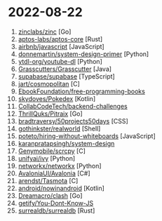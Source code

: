 # 2022-08-22

1. [zinclabs/zinc](https://github.com/zinclabs/zinc "ZincSearch. A lightweight alternative to elasticsearch that requires minimal resources, written in Go.") [Go]
2. [aptos-labs/aptos-core](https://github.com/aptos-labs/aptos-core "A layer 1 for everyone!") [Rust]
3. [airbnb/javascript](https://github.com/airbnb/javascript "JavaScript Style Guide") [JavaScript]
4. [donnemartin/system-design-primer](https://github.com/donnemartin/system-design-primer "Learn how to design large-scale systems. Prep for the system design interview. Includes Anki flashcards.") [Python]
5. [ytdl-org/youtube-dl](https://github.com/ytdl-org/youtube-dl "Command-line program to download videos from YouTube.com and other video sites") [Python]
6. [Grasscutters/Grasscutter](https://github.com/Grasscutters/Grasscutter "A server software reimplementation for a certain anime game.") [Java]
7. [supabase/supabase](https://github.com/supabase/supabase "The open source Firebase alternative. Follow to stay updated about our public Beta.") [TypeScript]
8. [jart/cosmopolitan](https://github.com/jart/cosmopolitan "build-once run-anywhere c library") [C]
9. [EbookFoundation/free-programming-books](https://github.com/EbookFoundation/free-programming-books "📚 Freely available programming books") 
10. [skydoves/Pokedex](https://github.com/skydoves/Pokedex "🗡️ Pokedex demonstrates modern Android development with Hilt, Material Motion, Coroutines, Flow, Jetpack (Room, ViewModel) based on MVVM architecture.") [Kotlin]
11. [CollabCodeTech/backend-challenges](https://github.com/CollabCodeTech/backend-challenges "A public list of open-source challenges from jobs around the world") 
12. [ThrillQuks/Pitraix](https://github.com/ThrillQuks/Pitraix "Modern Self-Modifying Cross-Platform Peer-to-Peer Botnet over TOR") [Go]
13. [bradtraversy/50projects50days](https://github.com/bradtraversy/50projects50days "50+ mini web projects using HTML, CSS & JS") [CSS]
14. [gothinkster/realworld](https://github.com/gothinkster/realworld "The mother of all demo apps — Exemplary fullstack Medium.com clone powered by React, Angular, Node, Django, and many more 🏅") [Shell]
15. [poteto/hiring-without-whiteboards](https://github.com/poteto/hiring-without-whiteboards "⭐️ Companies that don't have a broken hiring process") [JavaScript]
16. [karanpratapsingh/system-design](https://github.com/karanpratapsingh/system-design "Learn how to design systems at scale and prepare for system design interviews") 
17. [Genymobile/scrcpy](https://github.com/Genymobile/scrcpy "Display and control your Android device") [C]
18. [unifyai/ivy](https://github.com/unifyai/ivy "The Unified Machine Learning Framework") [Python]
19. [networkx/networkx](https://github.com/networkx/networkx "Network Analysis in Python") [Python]
20. [AvaloniaUI/Avalonia](https://github.com/AvaloniaUI/Avalonia "A cross-platform UI framework for .NET") [C#]
21. [arendst/Tasmota](https://github.com/arendst/Tasmota "Alternative firmware for ESP8266 with easy configuration using webUI, OTA updates, automation using timers or rules, expandability and entirely local control over MQTT, HTTP, Serial or KNX. Full documentation at") [C]
22. [android/nowinandroid](https://github.com/android/nowinandroid "A fully functional Android app built entirely with Kotlin and Jetpack Compose") [Kotlin]
23. [Dreamacro/clash](https://github.com/Dreamacro/clash "A rule-based tunnel in Go.") [Go]
24. [getify/You-Dont-Know-JS](https://github.com/getify/You-Dont-Know-JS "A book series on JavaScript. @YDKJS on twitter.") 
25. [surrealdb/surrealdb](https://github.com/surrealdb/surrealdb "A scalable, distributed, collaborative, document-graph database, for the realtime web") [Rust]
